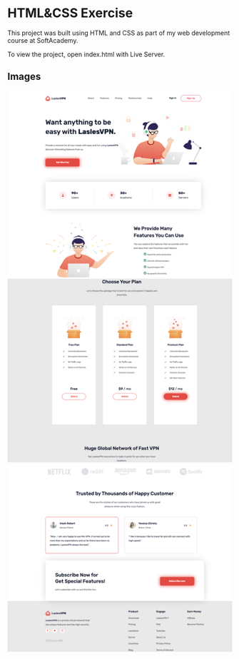 # HTML&CSS Exercise 

This project was built using HTML and CSS as part of my web development course at SoftAcademy.

To view the project, open index.html with Live Server.

## Images

![First Page](/img/demo1.png)
![First Page](/img/demo2.png)
![First Page](/img/demo3.png)


